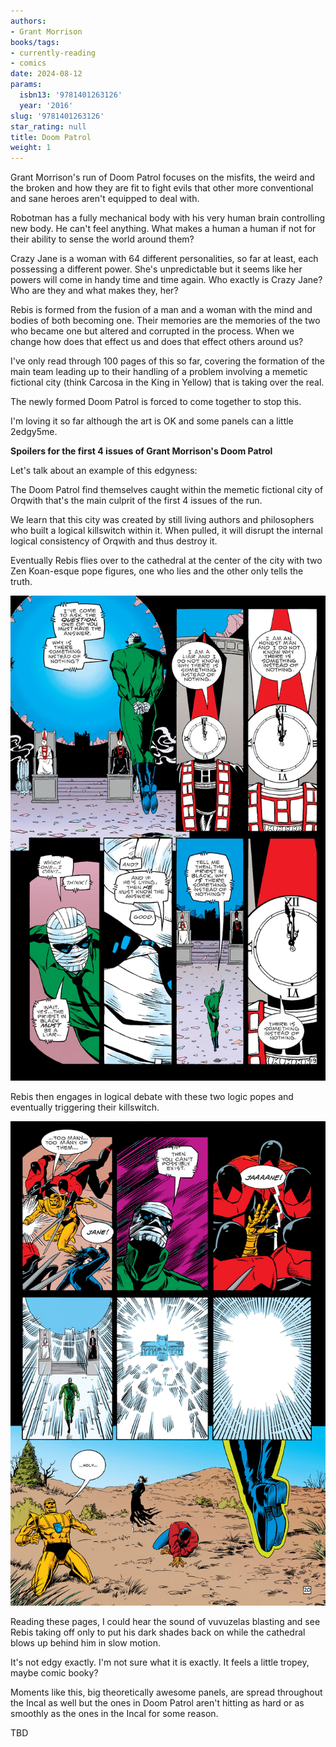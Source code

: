 ```yaml
---
authors:
- Grant Morrison
books/tags:
- currently-reading
- comics
date: 2024-08-12
params:
  isbn13: '9781401263126'
  year: '2016'
slug: '9781401263126'
star_rating: null
title: Doom Patrol
weight: 1
---
```


Grant Morrison's run of Doom Patrol focuses on the misfits, the weird and the broken and how they are fit to fight evils that other more conventional and sane heroes aren't equipped to deal with.

<!--more-->

Robotman has a fully mechanical body with his very human brain controlling new body. He can't feel anything. What makes a human a human if not for their ability to sense the world around them?

Crazy Jane is a woman with 64 different personalities, so far at least, each possessing a different power. She's unpredictable but it seems like her powers will come in handy time and time again. Who exactly is Crazy Jane? Who are they and what makes they, her?

Rebis is formed from the fusion of a man and a woman with the mind and bodies of both becoming one. Their memories are the memories of the two who became one but altered and corrupted in the process. When we change how does that effect us and does that effect others around us?

I've only read through 100 pages of this so far, covering the formation of the main team leading up to their handling of a problem involving a memetic fictional city (think Carcosa in the King in Yellow) that is taking over the real.

The newly formed Doom Patrol is forced to come together to stop this.

I'm loving it so far although the art is OK and some panels can a little 2edgy5me.

**Spoilers for the first 4 issues of Grant Morrison's Doom Patrol**

Let's talk about an example of this edgyness:

The Doom Patrol find themselves caught within the memetic fictional city of Orqwith that's the main culprit of the first 4 issues of the run.

We learn that this city was created by still living authors and philosophers who built a logical killswitch within it. When pulled, it will disrupt the internal logical consistency of Orqwith and thus destroy it.

Eventually Rebis flies over to the cathedral at the center of the city with two Zen Koan-esque pope figures, one who lies and the other only tells the truth. 

![](p103.jpg)

Rebis then engages in logical debate with these two logic popes and eventually triggering their killswitch. 

![](p104.jpg)

Reading these pages, I could hear the sound of vuvuzelas blasting and see Rebis taking off only to put his dark shades back on while the cathedral blows up behind him in slow motion.

It's not edgy exactly. I'm not sure what it is exactly. It feels a little tropey, maybe comic booky?

Moments like this, big theoretically awesome panels, are spread throughout the Incal as well but the ones in Doom Patrol aren't hitting as hard or as smoothly as the ones in the Incal for some reason.

TBD